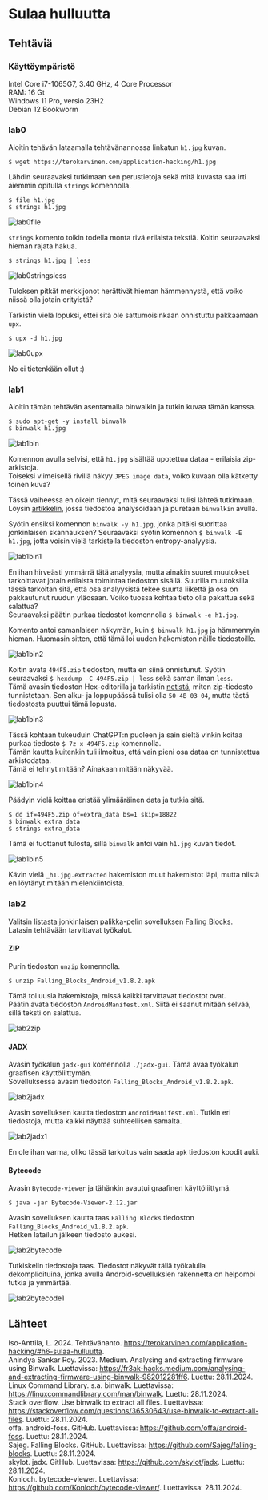 # Sulaa hulluutta

## Tehtäviä
### Käyttöympäristö

Intel Core i7-1065G7, 3.40 GHz, 4 Core Processor  
RAM: 16 Gt  
Windows 11 Pro, versio 23H2  
Debian 12 Bookworm  

### lab0
Aloitin tehävän lataamalla tehtävänannossa linkatun `h1.jpg` kuvan.  

    $ wget https://terokarvinen.com/application-hacking/h1.jpg

Lähdin seuraavaksi tutkimaan sen perustietoja sekä mitä kuvasta saa irti aiemmin opitulla `strings` komennolla.  

    $ file h1.jpg
    $ strings h1.jpg

![lab0file](images/lab0file.png)

`strings` komento toikin todella monta rivä erilaista tekstiä. Koitin seuraavaksi hieman rajata hakua.  

    $ strings h1.jpg | less
    
![lab0stringsless](images/lab0stringsless.png)

Tuloksen pitkät merkkijonot herättivät hieman hämmennystä, että voiko niissä olla jotain erityistä?  

Tarkistin vielä lopuksi, ettei sitä ole sattumoisinkaan onnistuttu pakkaamaan `upx`.  

    $ upx -d h1.jpg

![lab0upx](images/lab0upx.png)

No ei tietenkään ollut :)

### lab1
Aloitin tämän tehtävän asentamalla binwalkin ja tutkin kuvaa tämän kanssa.  

    $ sudo apt-get -y install binwalk
    $ binwalk h1.jpg

![lab1bin](images/lab1bin.png)

Komennon avulla selvisi, että `h1.jpg` sisältää upotettua dataa - erilaisia zip-arkistoja.  
Toiseksi viimeisellä rivillä näkyy `JPEG image data`, voiko kuvaan olla kätketty toinen kuva?  

Tässä vaiheessa en oikein tiennyt, mitä seuraavaksi tulisi lähteä tutkimaan. Löysin [artikkelin](https://fr3ak-hacks.medium.com/analysing-and-extracting-firmware-using-binwalk-982012281ff6), jossa tiedostoa analysoidaan ja puretaan `binwalkin` avulla.  

Syötin ensiksi komennon `binwalk -y h1.jpg`, jonka pitäisi suorittaa jonkinlaisen skannauksen? Seuraavaksi syötin komennon `$ binwalk -E h1.jpg`, jotta voisin vielä tarkistella tiedoston entropy-analyysia. 

![lab1bin1](images/lab1bin1.png)

En ihan hirveästi ymmärrä tätä analyysia, mutta ainakin suuret muutokset tarkoittavat jotain erilaista toimintaa tiedoston sisällä. Suurilla muutoksilla tässä tarkoitan sitä, että osa analyysistä tekee suurta liikettä ja osa on pakkautunut ruudun yläosaan. Voiko tuossa kohtaa tieto olla pakattua sekä salattua?  
Seuraavaksi päätin purkaa tiedostot komennolla `$ binwalk -e h1.jpg`.  

Komento antoi samanlaisen näkymän, kuin `$ binwalk h1.jpg` ja hämmennyin hieman. Huomasin sitten, että tämä loi uuden hakemiston näille tiedostoille. 

![lab1bin2](images/lab1bin2.png)

Koitin avata `494F5.zip` tiedoston, mutta en siinä onnistunut. Syötin seuraavaksi `$ hexdump -C 494F5.zip | less` sekä saman ilman `less`.  
Tämä avasin tiedoston Hex-editorilla ja tarkistin [netistä](https://stackoverflow.com/questions/1887041/what-is-a-good-way-to-test-a-file-to-see-if-its-a-zip-file), miten zip-tiedosto tunnistetaan. Sen alku- ja loppupäässä tulisi olla `50 4B 03 04`, mutta tästä tiedostosta puuttui tämä lopusta.  

![lab1bin3](images/lab1bin3.png)

Tässä kohtaan tukeuduin ChatGPT:n puoleen ja sain sieltä vinkin koitaa purkaa tiedosto `$ 7z x 494F5.zip` komennolla.  
Tämän kautta kuitenkin tuli ilmoitus, että vain pieni osa dataa on tunnistettua arkistodataa.  
Tämä ei tehnyt mitään? Ainakaan mitään näkyvää.  

![lab1bin4](images/lab1bin4.png)

Päädyin vielä koittaa eristää ylimääräinen data ja tutkia sitä.  

    $ dd if=494F5.zip of=extra_data bs=1 skip=18822
    $ binwalk extra_data
    $ strings extra_data

Tämä ei tuottanut tulosta, sillä `binwalk` antoi vain `h1.jpg` kuvan tiedot.  

![lab1bin5](images/lab1bin5.png)

Kävin vielä `_h1.jpg.extracted` hakemiston muut hakemistot läpi, mutta niistä en löytänyt mitään mielenkiintoista.  

### lab2

Valitsin [listasta](https://github.com/offa/android-foss) jonkinlaisen palikka-pelin sovelluksen [Falling Blocks](https://github.com/Sajeg/falling-blocks).  
Latasin tehtävään tarvittavat työkalut.  

#### ZIP

Purin tiedoston `unzip` komennolla.  

    $ unzip Falling_Blocks_Android_v1.8.2.apk

Tämä toi uusia hakemistoja, missä kaikki tarvittavat tiedostot ovat.  
Päätin avata tiedoston `AndroidManifest.xml`. Siitä ei saanut mitään selvää, sillä teksti on salattua.  

![lab2zip](images/lab2zip.png)

#### JADX
Avasin työkalun `jadx-gui` komennolla `./jadx-gui`. Tämä avaa työkalun graafisen käyttöliittymän.  
Sovelluksessa avasin tiedoston `Falling_Blocks_Android_v1.8.2.apk`. 

![lab2jadx](images/lab2jadx.png)

Avasin sovelluksen kautta tiedoston `AndroidManifest.xml`. Tutkin eri tiedostoja, mutta kaikki näyttää suhteellisen samalta.  

![lab2jadx1](images/lab2jadx1.png)

En ole ihan varma, oliko tässä tarkoitus vain saada `apk` tiedoston koodit auki.  

#### Bytecode
Avasin `Bytecode-viewer` ja tähänkin avautui graafinen käyttöliittymä.  

    $ java -jar Bytecode-Viewer-2.12.jar

Avasin sovelluksen kautta taas `Falling Blocks` tiedoston `Falling_Blocks_Android_v1.8.2.apk`.  
Hetken latailun jälkeen tiedosto aukesi.  

![lab2bytecode](images/lab2bytecode.png)

Tutkiskelin tiedostoja taas. Tiedostot näkyvät tällä työkalulla dekomplioituina, jonka avulla Android-sovelluksien rakennetta on helpompi tutkia ja ymmärtää.  

![lab2bytecode1](images/lab2bytecode1.png)

## Lähteet
Iso-Anttila, L. 2024. Tehtävänanto. https://terokarvinen.com/application-hacking/#h6-sulaa-hulluutta.  
Anindya Sankar Roy. 2023. Medium. Analysing and extracting firmware using Binwalk. Luettavissa: https://fr3ak-hacks.medium.com/analysing-and-extracting-firmware-using-binwalk-982012281ff6. Luettu: 28.11.2024.  
Linux Command Library. s.a. binwalk. Luettavissa: https://linuxcommandlibrary.com/man/binwalk. Luettu: 28.11.2024.  
Stack overflow. Use binwalk to extract all files. Luettavissa: https://stackoverflow.com/questions/36530643/use-binwalk-to-extract-all-files. Luettu: 28.11.2024.  
offa. android-foss. GitHub. Luettavissa: https://github.com/offa/android-foss. Luettu: 28.11.2024.  
Sajeg. Falling Blocks. GitHub. Luettavissa: https://github.com/Sajeg/falling-blocks. Luettu: 28.11.2024.  
skylot. jadx. GitHub. Luettavissa: https://github.com/skylot/jadx. Luettu: 28.11.2024.  
Konloch. bytecode-viewer. Luettavissa: https://github.com/Konloch/bytecode-viewer/. Luettavissa: 28.11.2024.  
